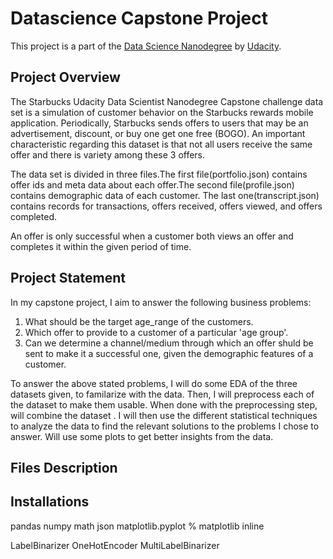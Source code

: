 # Datascience Capstone Project
This project is a part of the [Data Science Nanodegree](https://www.udacity.com/course/data-scientist-nanodegree--nd025) by [Udacity](https://www.udacity.com/).

## Project Overview
The Starbucks Udacity Data Scientist Nanodegree Capstone challenge data set is a simulation of customer behavior on the Starbucks rewards mobile application. Periodically, Starbucks sends offers to users that may be an advertisement, discount, or buy one get one free (BOGO). An important characteristic regarding this dataset is that not all users receive the same offer and there is variety among these 3 offers.

The data set is divided in three files.The first file(portfolio.json) contains offer ids and meta data about each offer.The second file(profile.json) contains demographic data of each customer. The last one(transcript.json) contains records for transactions, offers received, offers viewed, and offers completed.

An offer is only successful when a customer both views an offer and completes it within the given period of time.

## Project Statement
In my capstone project, I aim to answer the following business problems:

1. What should be the target age_range of the customers.
2. Which offer to provide to a customer of a particular 'age group'.
3. Can we determine a channel/medium through which an offer shuld be sent to make it a successful one, given the demographic features of a customer. 

To answer the above stated problems, I will do some EDA of the three datasets given, to familarize with the data. Then, I will preprocess each of the dataset to make them usable. When done with the preprocessing step, will combine the dataset . I will then use the different statistical techniques to analyze the data to find the relevant solutions to the problems I chose to answer. Will use some plots to get better insights from the data.

## Files Description


## Installations
pandas 
numpy 
math
json
matplotlib.pyplot
% matplotlib inline

LabelBinarizer
OneHotEncoder
MultiLabelBinarizer




